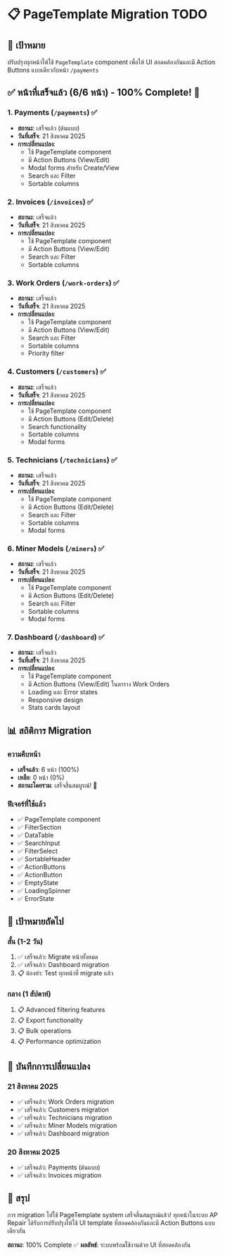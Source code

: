 # 📋 PageTemplate Migration TODO

## 🎯 เป้าหมาย
ปรับปรุงทุกหน้าให้ใช้ `PageTemplate` component เพื่อให้ UI สอดคล้องกันและมี Action Buttons แบบเดียวกับหน้า `/payments`

## ✅ หน้าที่เสร็จแล้ว (6/6 หน้า) - 100% Complete! 🎉

### 1. Payments (`/payments`) ✅
- **สถานะ**: เสร็จแล้ว (ต้นแบบ)
- **วันที่เสร็จ**: 21 สิงหาคม 2025
- **การเปลี่ยนแปลง**:
  - ใช้ PageTemplate component
  - มี Action Buttons (View/Edit)
  - Modal forms สำหรับ Create/View
  - Search และ Filter
  - Sortable columns

### 2. Invoices (`/invoices`) ✅
- **สถานะ**: เสร็จแล้ว
- **วันที่เสร็จ**: 21 สิงหาคม 2025
- **การเปลี่ยนแปลง**:
  - ใช้ PageTemplate component
  - มี Action Buttons (View/Edit)
  - Search และ Filter
  - Sortable columns

### 3. Work Orders (`/work-orders`) ✅
- **สถานะ**: เสร็จแล้ว
- **วันที่เสร็จ**: 21 สิงหาคม 2025
- **การเปลี่ยนแปลง**:
  - ใช้ PageTemplate component
  - มี Action Buttons (View/Edit)
  - Search และ Filter
  - Sortable columns
  - Priority filter

### 4. Customers (`/customers`) ✅
- **สถานะ**: เสร็จแล้ว
- **วันที่เสร็จ**: 21 สิงหาคม 2025
- **การเปลี่ยนแปลง**:
  - ใช้ PageTemplate component
  - มี Action Buttons (Edit/Delete)
  - Search functionality
  - Sortable columns
  - Modal forms

### 5. Technicians (`/technicians`) ✅
- **สถานะ**: เสร็จแล้ว
- **วันที่เสร็จ**: 21 สิงหาคม 2025
- **การเปลี่ยนแปลง**:
  - ใช้ PageTemplate component
  - มี Action Buttons (Edit/Delete)
  - Search และ Filter
  - Sortable columns
  - Modal forms

### 6. Miner Models (`/miners`) ✅
- **สถานะ**: เสร็จแล้ว
- **วันที่เสร็จ**: 21 สิงหาคม 2025
- **การเปลี่ยนแปลง**:
  - ใช้ PageTemplate component
  - มี Action Buttons (Edit/Delete)
  - Search และ Filter
  - Sortable columns
  - Modal forms

### 7. Dashboard (`/dashboard`) ✅
- **สถานะ**: เสร็จแล้ว
- **วันที่เสร็จ**: 21 สิงหาคม 2025
- **การเปลี่ยนแปลง**:
  - ใช้ PageTemplate component
  - มี Action Buttons (View/Edit) ในตาราง Work Orders
  - Loading และ Error states
  - Responsive design
  - Stats cards layout

## 📊 สถิติการ Migration

### ความคืบหน้า
- **เสร็จแล้ว**: 6 หน้า (100%)
- **เหลือ**: 0 หน้า (0%)
- **สถานะโดยรวม**: เสร็จสิ้นสมบูรณ์! 🎉

### ฟีเจอร์ที่ใช้แล้ว
- ✅ PageTemplate component
- ✅ FilterSection
- ✅ DataTable
- ✅ SearchInput
- ✅ FilterSelect
- ✅ SortableHeader
- ✅ ActionButtons
- ✅ ActionButton
- ✅ EmptyState
- ✅ LoadingSpinner
- ✅ ErrorState

## 🎯 เป้าหมายถัดไป

### สั้น (1-2 วัน)
1. ✅ เสร็จแล้ว: Migrate หน้าทั้งหมด
2. ✅ เสร็จแล้ว: Dashboard migration
3. 📋 ต้องทำ: Test ทุกหน้าที่ migrate แล้ว

### กลาง (1 สัปดาห์)
1. 📋 Advanced filtering features
2. 📋 Export functionality
3. 📋 Bulk operations
4. 📋 Performance optimization

## 📝 บันทึกการเปลี่ยนแปลง

### 21 สิงหาคม 2025
- ✅ เสร็จแล้ว: Work Orders migration
- ✅ เสร็จแล้ว: Customers migration
- ✅ เสร็จแล้ว: Technicians migration
- ✅ เสร็จแล้ว: Miner Models migration
- ✅ เสร็จแล้ว: Dashboard migration

### 20 สิงหาคม 2025
- ✅ เสร็จแล้ว: Payments (ต้นแบบ)
- ✅ เสร็จแล้ว: Invoices migration

## 🎉 สรุป

การ migration ไปใช้ PageTemplate system เสร็จสิ้นสมบูรณ์แล้ว! ทุกหน้าในระบบ AP Repair ได้รับการปรับปรุงให้ใช้ UI template ที่สอดคล้องกันและมี Action Buttons แบบเดียวกัน

**สถานะ**: 100% Complete ✅
**ผลลัพธ์**: ระบบพร้อมใช้งานด้วย UI ที่สอดคล้องกัน
